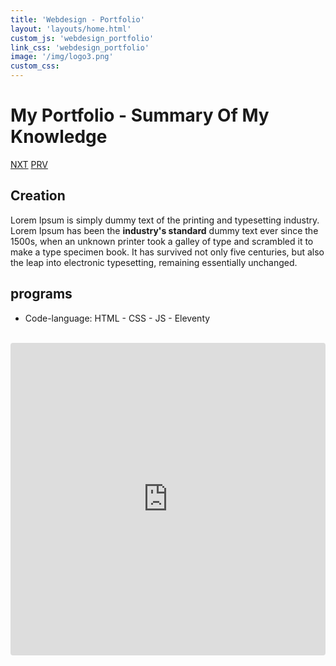 ```yaml
---
title: 'Webdesign - Portfolio'
layout: 'layouts/home.html'
custom_js: 'webdesign_portfolio'
link_css: 'webdesign_portfolio'
image: '/img/logo3.png'
custom_css:
---
```


<div class="imgHolder">
  <h1>My Portfolio - Summary Of My Knowledge</h1>
  <div class="button">
    <span><a href="/webdesign/php">NXT</a></span>
    <span><a href="/webdesign/ap">PRV</a></span>
  </div>
</div>

<div class="mainContainer">

  <h2>Creation</h2>
    <p>Lorem Ipsum is simply dummy text of the printing and typesetting industry. Lorem Ipsum has been the <strong>industry's standard</strong> dummy text ever since the 1500s, when an unknown printer took a galley of type and scrambled it to make a type specimen book. It has survived not only five centuries, but also the leap into electronic typesetting, remaining essentially unchanged.</p>

  <h2>programs</h2>
    <ul>
      <li>Code-language: HTML - CSS - JS - Eleventy</li>
    </ul>

  <div class="gallery">
    <img src="/img/pf2.jpg" alt="">
    <img src="/img/pf3.jpg" alt="">
    <img src="/img/pf.jpg" alt="">
    <img src="/img/pf4.jpg" alt="">
  </div>

  <div class="codeContainer">
  <iframe id="iframe" src="https://codesandbox.io/embed/sweet-hofstadter-injsy?fontsize=14&hidenavigation=1&theme=dark&view=editor"
     style="width:100%; height:500px; border:0; border-radius: 4px; overflow:hidden;"
     title="sweet-hofstadter-injsy"
     allow="accelerometer; ambient-light-sensor; camera; encrypted-media; geolocation; gyroscope; hid; microphone; midi; payment; usb; vr; xr-spatial-tracking"
     sandbox="allow-forms allow-modals allow-popups allow-presentation allow-same-origin allow-scripts"
   ></iframe>
    </div>
  </div>

